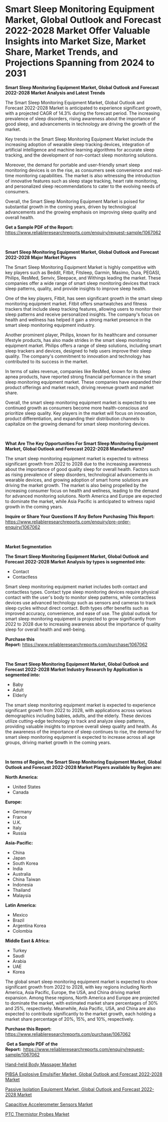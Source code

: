 <p><h1>Smart Sleep Monitoring Equipment Market, Global Outlook and Forecast 2022-2028 Market Offer Valuable Insights into Market Size, Market Share, Market Trends, and Projections Spanning from 2024 to 2031</h1></p><p><strong>Smart Sleep Monitoring Equipment Market, Global Outlook and Forecast 2022-2028 Market Analysis and Latest Trends</strong></p>
<p><p>The Smart Sleep Monitoring Equipment Market, Global Outlook and Forecast 2022-2028 Market is anticipated to experience significant growth, with a projected CAGR of 14.3% during the forecast period. The increasing prevalence of sleep disorders, rising awareness about the importance of good sleep, and advancements in technology are driving the growth of the market.</p><p>Key trends in the Smart Sleep Monitoring Equipment Market include the increasing adoption of wearable sleep tracking devices, integration of artificial intelligence and machine learning algorithms for accurate sleep tracking, and the development of non-contact sleep monitoring solutions.</p><p>Moreover, the demand for portable and user-friendly smart sleep monitoring devices is on the rise, as consumers seek convenience and real-time monitoring capabilities. The market is also witnessing the introduction of innovative features such as sleep stage tracking, heart rate monitoring, and personalized sleep recommendations to cater to the evolving needs of consumers.</p><p>Overall, the Smart Sleep Monitoring Equipment Market is poised for substantial growth in the coming years, driven by technological advancements and the growing emphasis on improving sleep quality and overall health.</p></p>
<p><strong>Get a Sample PDF of the Report:&nbsp;</strong> <a href="https://www.reliableresearchreports.com/enquiry/request-sample/1067062">https://www.reliableresearchreports.com/enquiry/request-sample/1067062</a></p>
<p>&nbsp;</p>
<p><strong>Smart Sleep Monitoring Equipment Market, Global Outlook and Forecast 2022-2028 Major Market Players</strong></p>
<p><p>The Smart Sleep Monitoring Equipment Market is highly competitive with key players such as Beddit, Fitbit, Fitsleep, Garmin, Masimo, Oura, PEGASI, Philips, ResMed, Senviv, Sleepace, and Withings leading the market. These companies offer a wide range of smart sleep monitoring devices that track sleep patterns, quality, and provide insights to improve sleep health.</p><p>One of the key players, Fitbit, has seen significant growth in the smart sleep monitoring equipment market. Fitbit offers smartwatches and fitness trackers that include sleep tracking features, allowing users to monitor their sleep patterns and receive personalized insights. The company's focus on health and wellness has helped it gain a strong market presence in the smart sleep monitoring equipment industry.</p><p>Another prominent player, Philips, known for its healthcare and consumer lifestyle products, has also made strides in the smart sleep monitoring equipment market. Philips offers a range of sleep solutions, including smart sleep trackers and devices, designed to help users improve their sleep quality. The company's commitment to innovation and technology has contributed to its success in the market.</p><p>In terms of sales revenue, companies like ResMed, known for its sleep apnea products, have reported strong financial performance in the smart sleep monitoring equipment market. These companies have expanded their product offerings and market reach, driving revenue growth and market share.</p><p>Overall, the smart sleep monitoring equipment market is expected to see continued growth as consumers become more health-conscious and prioritize sleep quality. Key players in the market will focus on innovation, product differentiation, and expanding their distribution channels to capitalize on the growing demand for smart sleep monitoring devices.</p></p>
<p>&nbsp;</p>
<p><strong>What Are The Key Opportunities For Smart Sleep Monitoring Equipment Market, Global Outlook and Forecast 2022-2028 Manufacturers?</strong></p>
<p><p>The smart sleep monitoring equipment market is expected to witness significant growth from 2022 to 2028 due to the increasing awareness about the importance of good quality sleep for overall health. Factors such as rising prevalence of sleep disorders, technological advancements in wearable devices, and growing adoption of smart home solutions are driving the market growth. The market is also being propelled by the increasing consumer focus on health and wellness, leading to the demand for advanced monitoring solutions. North America and Europe are expected to dominate the market, while Asia Pacific is anticipated to witness rapid growth in the coming years.</p></p>
<p><strong>Inquire or Share Your Questions If Any Before Purchasing This Report:</strong> <a href="https://www.reliableresearchreports.com/enquiry/pre-order-enquiry/1067062">https://www.reliableresearchreports.com/enquiry/pre-order-enquiry/1067062</a></p>
<p>&nbsp;</p>
<p><strong>Market Segmentation</strong></p>
<p><strong>The Smart Sleep Monitoring Equipment Market, Global Outlook and Forecast 2022-2028 Market Analysis by types is segmented into:</strong></p>
<p><ul><li>Contact</li><li>Contactless</li></ul></p>
<p><p>Smart sleep monitoring equipment market includes both contact and contactless types. Contact type sleep monitoring devices require physical contact with the user's body to monitor sleep patterns, while contactless devices use advanced technology such as sensors and cameras to track sleep cycles without direct contact. Both types offer benefits such as improved accuracy, convenience, and ease of use. The global outlook for smart sleep monitoring equipment is projected to grow significantly from 2022 to 2028 due to increasing awareness about the importance of quality sleep for overall health and well-being.</p></p>
<p><strong>Purchase this Report:&nbsp;</strong><a href="https://www.reliableresearchreports.com/purchase/1067062">https://www.reliableresearchreports.com/purchase/1067062</a></p>
<p>&nbsp;</p>
<p><strong>The Smart Sleep Monitoring Equipment Market, Global Outlook and Forecast 2022-2028 Market Industry Research by Application is segmented into:</strong></p>
<p><ul><li>Baby</li><li>Adult</li><li>Elderly</li></ul></p>
<p><p>The smart sleep monitoring equipment market is expected to experience significant growth from 2022 to 2028, with applications across various demographics including babies, adults, and the elderly. These devices utilize cutting-edge technology to track and analyze sleep patterns, providing valuable insights to improve overall sleep quality and health. As the awareness of the importance of sleep continues to rise, the demand for smart sleep monitoring equipment is expected to increase across all age groups, driving market growth in the coming years.</p></p>
<p>&nbsp;</p>
<p><strong>In terms of Region, the Smart Sleep Monitoring Equipment Market, Global Outlook and Forecast 2022-2028 Market Players available by Region are:</strong></p>
<p>
    <p> <strong> North America: </strong>
        <ul>
            <li>United States</li>
            <li>Canada</li>
        </ul>
        </p> 
    <p> <strong> Europe: </strong>
        <ul>
            <li>Germany</li>
            <li>France</li>
            <li>U.K.</li>
            <li>Italy</li>
            <li>Russia</li>
        </ul>
        </p> 
    <p> <strong> Asia-Pacific: </strong>
        <ul>
            <li>China</li>
            <li>Japan</li>
            <li>South Korea</li>
            <li>India</li>
            <li>Australia</li>
            <li>China Taiwan</li>
            <li>Indonesia</li>
            <li>Thailand</li>
            <li>Malaysia</li>
        </ul>
        </p> 
    <p> <strong> Latin America: </strong>
        <ul>
            <li>Mexico</li>
            <li>Brazil</li>
            <li>Argentina Korea</li>
            <li>Colombia</li>
        </ul>
        </p> 
    <p> <strong> Middle East & Africa: </strong>
        <ul>
            <li>Turkey</li>
            <li>Saudi</li>
            <li>Arabia</li>
            <li>UAE</li>
            <li>Korea</li>
        </ul>
    </p>
    </p>
<p><p>The global smart sleep monitoring equipment market is expected to show significant growth from 2022 to 2028, with key regions including North America, Asia Pacific, Europe, the USA, and China driving market expansion. Among these regions, North America and Europe are projected to dominate the market, with estimated market share percentages of 30% and 25%, respectively. Meanwhile, Asia Pacific, USA, and China are also expected to contribute significantly to the market growth, each holding a market share percentage of 20%, 15%, and 10%, respectively.</p></p>
<p><strong>Purchase this Report: </strong><a href="https://www.reliableresearchreports.com/purchase/1067062">https://www.reliableresearchreports.com/purchase/1067062</a></p>
<p>&nbsp;<strong>Get a Sample PDF of the Report:&nbsp;&nbsp;</strong><a href="https://www.reliableresearchreports.com/enquiry/request-sample/1067062">https://www.reliableresearchreports.com/enquiry/request-sample/1067062</a></p>
<p><strong></strong></p>
<p><p><a href="https://medium.com/@leatharohan/hand-held-body-massager-market-trends-and-market-analysis-forecasted-for-period-2024-2031-b5ed297cf70f">Hand-held Body Massager Market</a></p><p><a href="https://github.com/mohamedbakry57/Market-Research-Report-List-1/blob/main/pibsa-explosive-emulsifier-market-global-outlook-and-forecast-2022-2028-market.md">PIBSA Explosive Emulsifier Market, Global Outlook and Forecast 2022-2028 Market</a></p><p><a href="https://github.com/bracarafogo/Market-Research-Report-List-1/blob/main/passive-isolation-equipment-market-global-outlook-and-forecast-2022-2028-market.md">Passive Isolation Equipment Market, Global Outlook and Forecast 2022-2028 Market</a></p><p><a href="https://medium.com/@gloriariley1968/capacitive-accelerometer-sensors-market-insights-into-market-cagr-market-trends-and-growth-4da338f60984">Capacitive Accelerometer Sensors Market</a></p><p><a href="https://medium.com/@gloriariley1968/ptc-thermistor-probes-market-furnishes-information-on-market-share-market-trends-and-market-0c1517459e27">PTC Thermistor Probes Market</a></p></p>